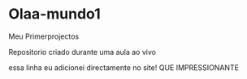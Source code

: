 # Olaa-mundo1
 Meu Primerprojectos

Repositorio criado durante uma aula ao vivo

essa linha eu adicionei directamente no site! QUE IMPRESSIONANTE


